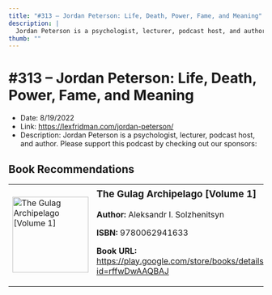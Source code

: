 ```yaml
---
title: "#313 – Jordan Peterson: Life, Death, Power, Fame, and Meaning"
description: |
  Jordan Peterson is a psychologist, lecturer, podcast host, and author. Please support this podcast by checking out our sponsors:"
thumb: ""
---
```


# #313 – Jordan Peterson: Life, Death, Power, Fame, and Meaning

  - Date: 8/19/2022
  - Link: https://lexfridman.com/jordan-peterson/
  - Description: Jordan Peterson is a psychologist, lecturer, podcast host, and author. Please support this podcast by checking out our sponsors:

## Book Recommendations

<table style="border: none;"><tr style="border: none;"><td style="border: none;"><img src="http://books.google.com/books/content?id=rffwDwAAQBAJ&printsec=frontcover&img=1&zoom=1&edge=curl&source=gbs_api" alt="The Gulag Archipelago [Volume 1]" width="150" style="vertical-align: top;"></td><td style="border: none; vertical-align: top;"><h3 style='margin-top: 5'>The Gulag Archipelago [Volume 1]</h3><p><strong>Author:</strong> Aleksandr I. Solzhenitsyn</p><p><strong>ISBN:</strong> 9780062941633</p><p><strong>Book URL:</strong> <a href="https://play.google.com/store/books/details?id=rffwDwAAQBAJ">https://play.google.com/store/books/details?id=rffwDwAAQBAJ</a></p></td></tr></table>
